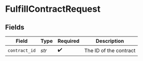 # FulfillContractRequest


## Fields

| Field                  | Type                   | Required               | Description            |
| ---------------------- | ---------------------- | ---------------------- | ---------------------- |
| `contract_id`          | *str*                  | :heavy_check_mark:     | The ID of the contract |